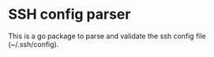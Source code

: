 # SSH config parser

This is a go package to parse and validate the ssh config file (~/.ssh/config).
